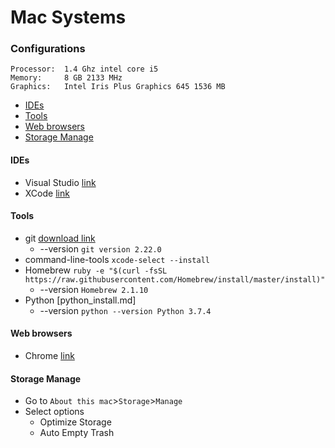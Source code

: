 # Mac Systems

### Configurations
```
Processor:	1.4 Ghz intel core i5
Memory: 	8 GB 2133 MHz
Graphics: 	Intel Iris Plus Graphics 645 1536 MB
```
+ [IDEs](#IDEs)
+ [Tools](#Tools)
+ [Web browsers](#Web-browsers)
+ [Storage Manage](#Storage-Manage)

#### IDEs
+ Visual Studio [link](https://code.visualstudio.com/docs/?dv=osx)
+ XCode [link](https://developer.apple.com/xcode/)

#### Tools
+ git [download link](https://git-scm.com)
    + --version ```git version 2.22.0```
+ command-line-tools ``` xcode-select --install ```
+ Homebrew ```ruby -e "$(curl -fsSL https://raw.githubusercontent.com/Homebrew/install/master/install)"``` 
    + --version ```Homebrew 2.1.10```
+ Python [python_install.md]
    + --version ```python --version Python 3.7.4```    

#### Web browsers 
+ Chrome [link](https://www.google.com/chrome/thank-you.html?brand=CHBD&statcb=0&installdataindex=empty)

#### Storage Manage
+ Go to `About this mac`>`Storage`>`Manage`
+ Select options 
    + Optimize Storage
    + Auto Empty Trash